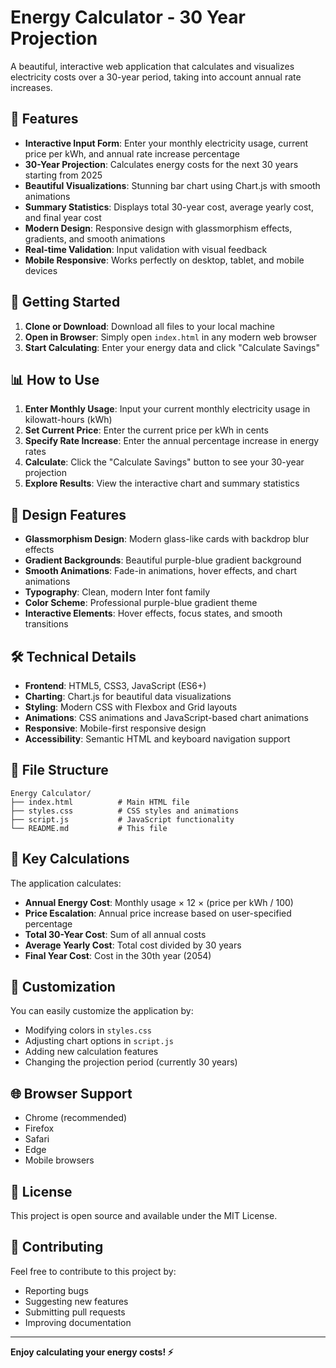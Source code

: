 # Energy Calculator - 30 Year Projection

A beautiful, interactive web application that calculates and visualizes electricity costs over a 30-year period, taking into account annual rate increases.

## 🌟 Features

- **Interactive Input Form**: Enter your monthly electricity usage, current price per kWh, and annual rate increase percentage
- **30-Year Projection**: Calculates energy costs for the next 30 years starting from 2025
- **Beautiful Visualizations**: Stunning bar chart using Chart.js with smooth animations
- **Summary Statistics**: Displays total 30-year cost, average yearly cost, and final year cost
- **Modern Design**: Responsive design with glassmorphism effects, gradients, and smooth animations
- **Real-time Validation**: Input validation with visual feedback
- **Mobile Responsive**: Works perfectly on desktop, tablet, and mobile devices

## 🚀 Getting Started

1. **Clone or Download**: Download all files to your local machine
2. **Open in Browser**: Simply open `index.html` in any modern web browser
3. **Start Calculating**: Enter your energy data and click "Calculate Savings"

## 📊 How to Use

1. **Enter Monthly Usage**: Input your current monthly electricity usage in kilowatt-hours (kWh)
2. **Set Current Price**: Enter the current price per kWh in cents
3. **Specify Rate Increase**: Enter the annual percentage increase in energy rates
4. **Calculate**: Click the "Calculate Savings" button to see your 30-year projection
5. **Explore Results**: View the interactive chart and summary statistics

## 🎨 Design Features

- **Glassmorphism Design**: Modern glass-like cards with backdrop blur effects
- **Gradient Backgrounds**: Beautiful purple-blue gradient background
- **Smooth Animations**: Fade-in animations, hover effects, and chart animations
- **Typography**: Clean, modern Inter font family
- **Color Scheme**: Professional purple-blue gradient theme
- **Interactive Elements**: Hover effects, focus states, and smooth transitions

## 🛠️ Technical Details

- **Frontend**: HTML5, CSS3, JavaScript (ES6+)
- **Charting**: Chart.js for beautiful data visualizations
- **Styling**: Modern CSS with Flexbox and Grid layouts
- **Animations**: CSS animations and JavaScript-based chart animations
- **Responsive**: Mobile-first responsive design
- **Accessibility**: Semantic HTML and keyboard navigation support

## 📁 File Structure

```
Energy Calculator/
├── index.html          # Main HTML file
├── styles.css          # CSS styles and animations
├── script.js           # JavaScript functionality
└── README.md           # This file
```

## 🎯 Key Calculations

The application calculates:
- **Annual Energy Cost**: Monthly usage × 12 × (price per kWh / 100)
- **Price Escalation**: Annual price increase based on user-specified percentage
- **Total 30-Year Cost**: Sum of all annual costs
- **Average Yearly Cost**: Total cost divided by 30 years
- **Final Year Cost**: Cost in the 30th year (2054)

## 🔧 Customization

You can easily customize the application by:
- Modifying colors in `styles.css`
- Adjusting chart options in `script.js`
- Adding new calculation features
- Changing the projection period (currently 30 years)

## 🌐 Browser Support

- Chrome (recommended)
- Firefox
- Safari
- Edge
- Mobile browsers

## 📝 License

This project is open source and available under the MIT License.

## 🤝 Contributing

Feel free to contribute to this project by:
- Reporting bugs
- Suggesting new features
- Submitting pull requests
- Improving documentation

---

**Enjoy calculating your energy costs! ⚡** 